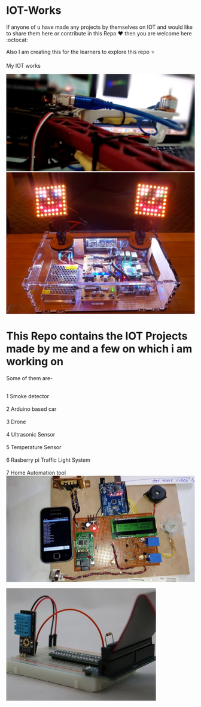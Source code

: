 # IOT-Works

If anyone of u have made any projects by themselves on IOT and would like to share them here or contribute in this Repo :heart:  then you are welcome here :octocat:

Also I am creating this for the learners to explore this repo :star:


My IOT works

![Image1](https://github.com/Ishaan28malik/IOT-Works/blob/master/demo.jpg)
![Image2](https://github.com/Ishaan28malik/IOT-Works/blob/master/iot.jpg)

# This Repo contains the IOT Projects made by me and a few on which i am working on </n>
 Some of them are-

</br>1 Smoke detector <br/>
</br>2 Arduino based car<br/>
</br>3 Drone<br/> 
</br>4 Ultrasonic Sensor<br/>
</br>5 Temperature Sensor<br/>
</br>6 Rasberry pi Traffic Light System<br/> 
</br>7 Home Automation tool <br/>
![Image3](https://github.com/Ishaan28malik/IOT-Works/blob/master/iotHomeAutomation.jpg)

![Image4](https://github.com/Ishaan28malik/IOT-Works/blob/master/iot2.jpg)
